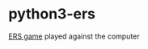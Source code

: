 # python3-ers
[ERS game](https://bicyclecards.com/how-to-play/egyptian-rat-screw/) played against the computer
